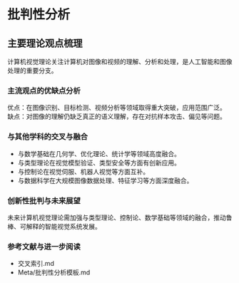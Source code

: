 # 批判性分析

## 主要理论观点梳理

计算机视觉理论关注计算机对图像和视频的理解、分析和处理，是人工智能和图像处理的重要分支。

### 主流观点的优缺点分析

优点：在图像识别、目标检测、视频分析等领域取得重大突破，应用范围广泛。
缺点：对图像的理解仍缺乏真正的语义理解，存在对抗样本攻击、偏见等问题。

### 与其他学科的交叉与融合

- 与数学基础在几何学、优化理论、统计学等领域高度融合。
- 与类型理论在视觉模型验证、类型安全等方面有创新应用。
- 与控制论在视觉伺服、机器人视觉等方面互补。
- 与数据科学在大规模图像数据处理、特征学习等方面深度融合。

### 创新性批判与未来展望

未来计算机视觉理论需加强与类型理论、控制论、数学基础等领域的融合，推动鲁棒、可解释的智能视觉系统发展。

### 参考文献与进一步阅读

- 交叉索引.md
- Meta/批判性分析模板.md
